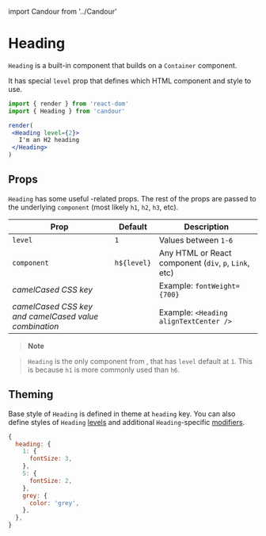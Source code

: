import Candour from '../Candour'

# Heading

`Heading` is a built-in component that builds on a `Container` component.

It has special `level` prop that defines which HTML component and style to use.

 ```jsx
import { render } from 'react-dom'
import { Heading } from 'candour'

render(
  <Heading level={2}>
    I'm an H2 heading
  </Heading>
)
```

## Props

`Heading` has some useful <Candour />-related props. The rest of the props are
passed to the underlying `component` (most likely `h1`, `h2`, `h3`, etc).

| Prop                                                  | Default     | Description                                           |
| -------------                                         | ----------- | -----                                                 |
| `level`                                               | `1`         | Values between `1-6`                                  |
| `component`                                           | `h${level}` | Any HTML or React component (`div`, `p`, `Link`, etc) |
| *camelCased CSS key*                                  |             | Example: `fontWeight={700}`                           |
| *camelCased CSS key and camelCased value combination* |             | Example: `<Heading alignTextCenter />`   |

> **Note**

> `Heading` is the only component from <Candour />, that has `level` default
at `1`. This is because `h1` is more commonly used than `h6`.

## Theming

Base style of `Heading` is defined in theme at `heading` key. You can also
define styles of `Heading` [levels](/docs/theme/levels) and
additional `Heading`-specific [modifiers](/docs/theme/modifiers).


```js
{
  heading: {
    1: {
      fontSize: 3,
    },
    5: {
      fontSize: 2,
    },
    grey: {
      color: 'grey',
    },
  },
}
```

